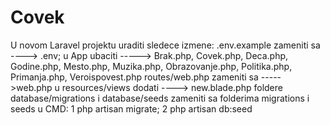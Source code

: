 # Covek
U novom Laravel projektu uraditi sledece izmene:
.env.example zameniti sa ----> .env;
u App ubaciti -----> Brak.php, Covek.php, Deca.php, Godine.php, Mesto.php, Muzika.php, Obrazovanje.php, Politika.php, Primanja.php, Veroispovest.php
routes/web.php zameniti sa ----->web.php
u resources/views dodati ----> new.blade.php 
foldere database/migrations i database/seeds zameniti sa folderima migrations i seeds
u CMD: 1 php artisan migrate;  2 php artisan db:seed
